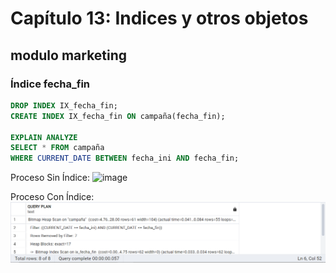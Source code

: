 # Capítulo 13: Indices y otros objetos

## modulo marketing

### Índice fecha_fin
```sql
DROP INDEX IX_fecha_fin;
CREATE INDEX IX_fecha_fin ON campaña(fecha_fin);

EXPLAIN ANALYZE
SELECT * FROM campaña
WHERE CURRENT_DATE BETWEEN fecha_ini AND fecha_fin;
```
Proceso Sin Índice:
![image](imagen_cap12/marketing_sin_index.png)

Proceso Con Índice:
![image](imagen_cap_12/marketing_con_index.png)
